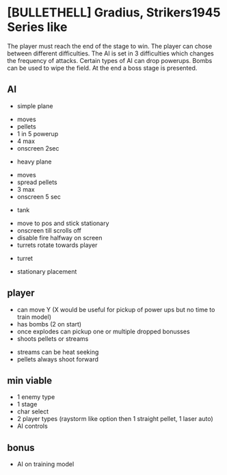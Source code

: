 # [BULLETHELL] Gradius, Strikers1945 Series like

The player must reach the end of the stage to win. The player can chose between different difficulties. The AI is set in 3 difficulties which changes the frequency of attacks. Certain types of AI can drop powerups. Bombs can be used to wipe the field. At the end a boss stage is presented.

## AI

- simple plane
 * moves
 * pellets
 * 1 in 5 powerup
 * 4 max
 * onscreen 2sec
- heavy plane
 * moves
 * spread pellets
 * 3 max
 * onscreen 5 sec
- tank
 * move to pos and stick stationary
 * onscreen till scrolls off
 * disable fire halfway on screen
 * turrets rotate towards player
- turret
 * stationary placement

## player
- can move Y (X would be useful for pickup of power ups but no time to train model)
- has bombs (2 on start)
- once explodes can pickup one or multiple dropped bonusses
- shoots pellets or streams
 * streams can be heat seeking
 * pellets always shoot forward


 ## min viable

- 1 enemy type
- 1 stage
- char select
- 2 player types (raystorm like option then 1 straight pellet, 1 laser auto)
- AI controls

## bonus
- AI on training model